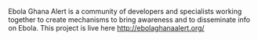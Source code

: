 Ebola Ghana Alert is a community of developers and specialists working together to create mechanisms to bring awareness and to disseminate info on Ebola. This project is live here http://ebolaghanaalert.org/